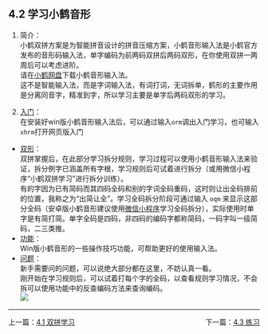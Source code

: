 ## 4.2 学习小鹤音形  <!-- {docsify-ignore-all} -->  

1. 简介：  <br>
小鹤双拼方案是为智能拼音设计的拼音压缩方案，小鹤音形输入法是小鹤官方发布的音形码输入法，单字编码为前两码双拼后两码双形，在你使用双拼一两周后可以考虑进阶。<br>
请在[小鹤网盘](http://flypy.ys168.com)下载小鹤音形输入法。<br>
这不是智能输入法，而是字词输入法，有词打词，无词拆单，鹤形的主要作用是分离同音字，精准到字，所以学习主要是单字后两码双形的学习。  

2. [入门](xh.md)：  <br>
在安装好win版小鹤音形输入法后，可以通过输入`orm`调出入门学习，也可输入`xhrm`打开网页版入门  
* [双形](ux.md)：  <br>
双拼掌握后，在此部分学习拆分规则，学习过程可以使用小鹤音形输入法来验证，拆分例字已涵盖所有字根，学习规则后可试着进行拆分（或用微信小程序“小鹤双拼学习”进行拆分训练）。<br>
有的字因为已有简码而其四码全码和别的字词全码重码，这时则让出全码排前的位置，我称之为“出简让全”。学习全码拆分阶段可通过输入 `oqm` 来显示这部分全码（安卓版小鹤音形建议使用[微信小程序](xup.md#wxxx)学习全码拆分），实际使用时单字是有简打简。单字全码是四码，非四码的编码字都称简码，一码字叫一级简码，二三类推。  
* [功能](gn.md)：  <br>
Win版小鹤音形的一些操作技巧功能，可帮助更好的使用输入法。  
* [问题](wt.md)：  <br>
新手需要问的问题，可以说绝大部分都在这里，不妨认真一看。<br>
刚开始在学习规则后，可以试着打每个字的全码，以查看规则学习情况，不会拆可以使用功能中的反查编码方法来查询编码。<br>
![](assets/img/xhup.png)

---

<div style="width:100%"><span style="float:left">上一篇：<a href=#/xup.md>4.1 双拼学习</a></span><span style="float:right">下一篇：<a href=#/lx.md>4.3 练习</a></span></div>

<br>
    

<br>

